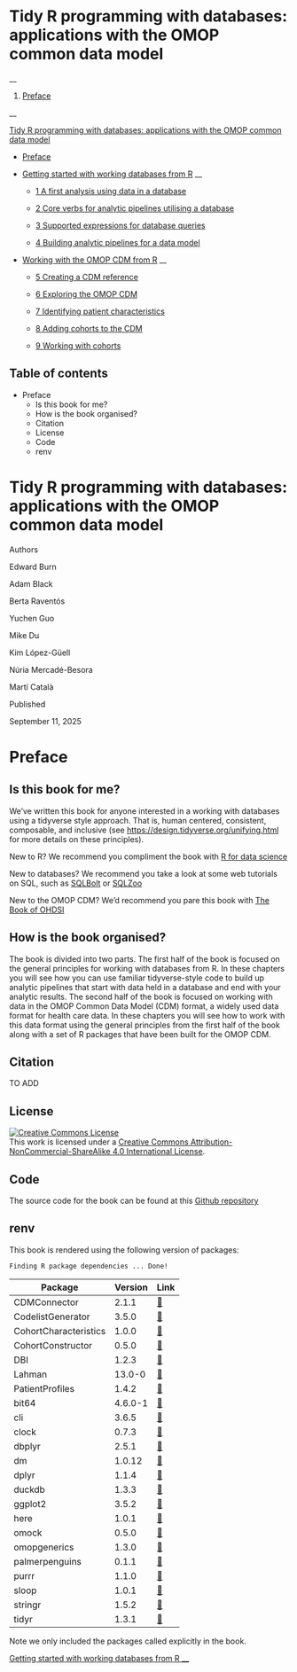 # Tidy R programming with databases: applications with the OMOP common data model

__

  1. [Preface](./index.html)

__

[Tidy R programming with databases: applications with the OMOP common data model](./)

  * [ Preface](./index.html)

  * [ Getting started with working databases from R](./intro.html) __

    * [ 1 A first analysis using data in a database](./working_with_databases_from_r.html)

    * [ 2 Core verbs for analytic pipelines utilising a database](./tidyverse_verbs.html)

    * [ 3 Supported expressions for database queries](./tidyverse_expressions.html)

    * [ 4 Building analytic pipelines for a data model](./dbplyr_packages.html)

  * [ Working with the OMOP CDM from R](./omop.html) __

    * [ 5 Creating a CDM reference](./cdm_reference.html)

    * [ 6 Exploring the OMOP CDM](./exploring_the_cdm.html)

    * [ 7 Identifying patient characteristics](./adding_features.html)

    * [ 8 Adding cohorts to the CDM](./creating_cohorts.html)

    * [ 9 Working with cohorts](./working_with_cohorts.html)




## Table of contents

  * Preface
    * Is this book for me?
    * How is the book organised?
    * Citation
    * License
    * Code
    * renv



# Tidy R programming with databases: applications with the OMOP common data model

Authors

Edward Burn 

Adam Black 

Berta Raventós 

Yuchen Guo 

Mike Du 

Kim López-Güell 

Núria Mercadé-Besora 

Martí Català 

Published

September 11, 2025

# Preface

## Is this book for me?

We’ve written this book for anyone interested in a working with databases using a tidyverse style approach. That is, human centered, consistent, composable, and inclusive (see <https://design.tidyverse.org/unifying.html> for more details on these principles).

New to R? We recommend you compliment the book with [R for data science](https://r4ds.had.co.nz/)

New to databases? We recommend you take a look at some web tutorials on SQL, such as [SQLBolt](https://sqlbolt.com/) or [SQLZoo](https://www.sqlzoo.net/wiki/SQL_Tutorial)

New to the OMOP CDM? We’d recommend you pare this book with [The Book of OHDSI](https://ohdsi.github.io/TheBookOfOhdsi/)

## How is the book organised?

The book is divided into two parts. The first half of the book is focused on the general principles for working with databases from R. In these chapters you will see how you can use familiar tidyverse-style code to build up analytic pipelines that start with data held in a database and end with your analytic results. The second half of the book is focused on working with data in the OMOP Common Data Model (CDM) format, a widely used data format for health care data. In these chapters you will see how to work with this data format using the general principles from the first half of the book along with a set of R packages that have been built for the OMOP CDM.

## Citation

TO ADD

## License

[![Creative Commons License](https://i.creativecommons.org/l/by-nc-sa/4.0/88x31.png)](http://creativecommons.org/licenses/by-nc-sa/4.0/)   
This work is licensed under a [Creative Commons Attribution-NonCommercial-ShareAlike 4.0 International License](http://creativecommons.org/licenses/by-nc-sa/4.0/). 

## Code

The source code for the book can be found at this [Github repository](https://github.com/oxford-pharmacoepi/Tidy-R-programming-with-OMOP)

## renv

This book is rendered using the following version of packages:
    
    
    Finding R package dependencies ... Done!

Package | Version | Link  
---|---|---  
CDMConnector | 2.1.1 | [🔗](https://darwin-eu.github.io/CDMConnector/)  
CodelistGenerator | 3.5.0 | [🔗](https://darwin-eu.github.io/CodelistGenerator/)  
CohortCharacteristics | 1.0.0 | [🔗](https://darwin-eu.github.io/CohortCharacteristics/)  
CohortConstructor | 0.5.0 | [🔗](https://ohdsi.github.io/CohortConstructor/)  
DBI | 1.2.3 | [🔗](https://dbi.r-dbi.org)  
Lahman | 13.0-0 | [🔗](https://cdalzell.github.io/Lahman/)  
PatientProfiles | 1.4.2 | [🔗](https://darwin-eu.github.io/PatientProfiles/)  
bit64 | 4.6.0-1 | [🔗](https://github.com/r-lib/bit64)  
cli | 3.6.5 | [🔗](https://cli.r-lib.org)  
clock | 0.7.3 | [🔗](https://clock.r-lib.org)  
dbplyr | 2.5.1 | [🔗](https://dbplyr.tidyverse.org/)  
dm | 1.0.12 | [🔗](https://dm.cynkra.com/)  
dplyr | 1.1.4 | [🔗](https://dplyr.tidyverse.org)  
duckdb | 1.3.3 | [🔗](https://r.duckdb.org/)  
ggplot2 | 3.5.2 | [🔗](https://ggplot2.tidyverse.org)  
here | 1.0.1 | [🔗](https://here.r-lib.org/)  
omock | 0.5.0 | [🔗](https://ohdsi.github.io/omock/)  
omopgenerics | 1.3.0 | [🔗](https://darwin-eu.github.io/omopgenerics/)  
palmerpenguins | 0.1.1 | [🔗](https://allisonhorst.github.io/palmerpenguins/)  
purrr | 1.1.0 | [🔗](https://purrr.tidyverse.org/)  
sloop | 1.0.1 | [🔗](https://github.com/r-lib/sloop)  
stringr | 1.5.2 | [🔗](https://stringr.tidyverse.org)  
tidyr | 1.3.1 | [🔗](https://tidyr.tidyverse.org)  
  
Note we only included the packages called explicitly in the book.

[ Getting started with working databases from R __](./intro.html)

